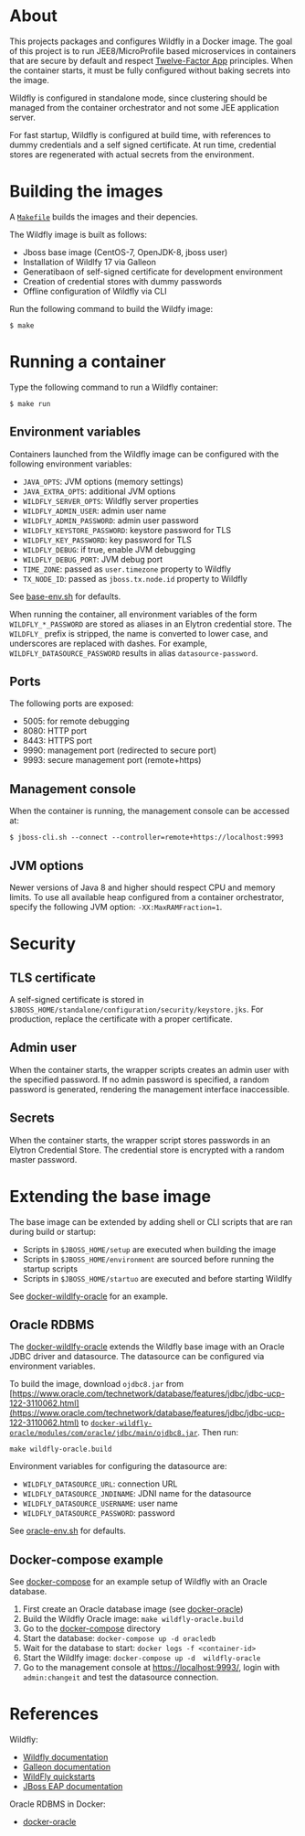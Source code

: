 # About

This projects packages and configures Wildfly in a Docker image.  The goal
of this project is to run JEE8/MicroProfile based microservices in containers
that are secure by default and respect [Twelve-Factor App](http://12factor.net) principles.
When the container starts, it must be fully configured without baking secrets 
into the image.

Wildfly is configured in standalone mode, since clustering should be managed from
the container orchestrator and not some JEE application server.

For fast startup, Wildfly is configured at build time, with references to dummy
credentials and a self signed certificate. At run time, credential stores are regenerated
with actual secrets from the environment. 

# Building the images

A [`Makefile`](Makefile) builds the images and their depencies.

The Wildfly image is built as follows:
- Jboss base image (CentOS-7, OpenJDK-8, jboss user)
- Installation of Wildlfy 17 via Galleon
- Generatibaon of self-signed certificate for development environment
- Creation of credential stores with dummy passwords
- Offline configuration of Wildfly via CLI

Run the following command to build the Wildfy image:

    $ make
    
# Running a container

Type the following command to run a Wildfly container:

    $ make run

## Environment variables

Containers launched from the Wildfly image can be configured with the following environment variables:

- `JAVA_OPTS`: JVM options (memory settings)
- `JAVA_EXTRA_OPTS`: additional JVM options
- `WILDFLY_SERVER_OPTS`: Wildfly server properties
- `WILDFLY_ADMIN_USER`: admin user name
- `WILDFLY_ADMIN_PASSWORD`: admin user password
- `WILDFLY_KEYSTORE_PASSWORD`: keystore password for TLS
- `WILDFLY_KEY_PASSWORD`: key password for TLS
- `WILDFLY_DEBUG`: if true, enable JVM debugging
- `WILDFLY_DEBUG_PORT`: JVM debug port
- `TIME_ZONE`: passed as `user.timezone` property to Wildfly
- `TX_NODE_ID`: passed as `jboss.tx.node.id` property to Wildfly

See [base-env.sh](docker-wildfly/bin/base-env.sh) for defaults.

When running the container, all environment variables of the form `WILDFLY_*_PASSWORD` are stored 
as aliases in an Elytron credential store. The `WILDFLY_` prefix is stripped, the name is converted to lower case,
and underscores are replaced with dashes. For example, `WILDFLY_DATASOURCE_PASSWORD` results in 
alias `datasource-password`. 

## Ports

The following ports are exposed:
- 5005: for remote debugging
- 8080: HTTP port
- 8443: HTTPS port
- 9990: management port (redirected to secure port)
- 9993: secure management port (remote+https)

## Management console

When the container is running, the management console can be accessed at:

    $ jboss-cli.sh --connect --controller=remote+https://localhost:9993

## JVM options

Newer versions of Java 8 and higher should respect CPU and memory limits.
To use all available heap configured from a container orchestrator, specify the following JVM option: `-XX:MaxRAMFraction=1`.

# Security

## TLS certificate

A self-signed certificate is stored in `$JBOSS_HOME/standalone/configuration/security/keystore.jks`.
For production, replace the certificate with a proper certificate.

## Admin user

When the container starts, the wrapper scripts creates an admin user with the
specified password.  If no admin password is specified, a random password is
generated, rendering the management interface inaccessible.

## Secrets

When the container starts, the wrapper script stores passwords in an Elytron
Credential Store.  The credential store is encrypted with a random master password.

# Extending the base image

The base image can be extended by adding shell or CLI scripts that are ran during build or startup:
- Scripts in `$JBOSS_HOME/setup` are executed when building the image
- Scripts in `$JBOSS_HOME/environment` are sourced before running the startup scripts
- Scripts in `$JBOSS_HOME/startuo` are executed and before starting Wildlfy

See [docker-wildlfy-oracle](docker-wildfly-oracle) for an example.

## Oracle RDBMS

The [docker-wildlfy-oracle](docker-wildfly-oracle) extends the Wildfly base image with an Oracle
JDBC driver and datasource. The datasource can be configured via environment variables. 

To build the image, download `ojdbc8.jar` from
[https://www.oracle.com/technetwork/database/features/jdbc/jdbc-ucp-122-3110062.html](https://www.oracle.com/technetwork/database/features/jdbc/jdbc-ucp-122-3110062.html)
to [`docker-wildfly-oracle/modules/com/oracle/jdbc/main/ojdbc8.jar`](docker-wildfly-oracle/modules/com/oracle/jdbc/main/ojdbc8.jar).
Then run:

    make wildfly-oracle.build
    
Environment variables for configuring the datasource are:

- `WILDFLY_DATASOURCE_URL`: connection URL
- `WILDFLY_DATASOURCE_JNDINAME`: JDNI name for the datasource
- `WILDFLY_DATASOURCE_USERNAME`: user name
- `WILDFLY_DATASOURCE_PASSWORD`: password

See [oracle-env.sh](docker-wildfly-oracle/oracle-env.sh) for defaults.

## Docker-compose example

See [docker-compose](docker-compose) for an example setup of Wildfly with an Oracle database.
1. First create an Oracle database image (see [docker-oracle](https://github.com/casparderksen/docker-oracle))
2. Build the Wildfly Oracle image: `make wildfly-oracle.build`
3. Go to the [docker-compose](docker-compose) directory
4. Start the database: `docker-compose up -d oracledb`
5. Wait for the database to start: `docker logs -f <container-id>`
6. Start the Wildlfy image: `docker-compose up -d  wildfly-oracle`
7. Go to the management console at [https://localhost:9993/](https://localhost:9993/), login with `admin:changeit`
   and test the datasource connection.

# References

Wildfly:
- [Wildfly documentation](http://docs.wildfly.org)
- [Galleon documentation](https://docs.wildfly.org/galleon/)
- [WildFly quickstarts](https://github.com/wildfly/quickstart)
- [JBoss EAP documentation](https://access.redhat.com/documentation/en-us/red_hat_jboss_enterprise_application_platform/7.1/)

Oracle RDBMS in Docker:
- [docker-oracle](https://github.com/casparderksen/docker-oracle)